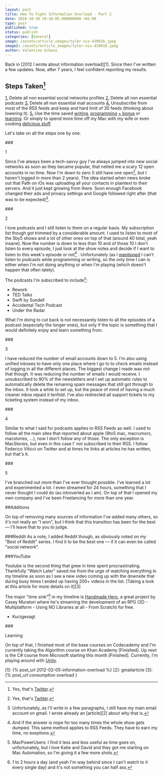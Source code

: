 ```yaml
---
layout: post
title: How To Fight Information Overload - Part 2
date: 2018-10-30 20:28:05.000000000 +01:00
type: post
published: true
status: publish
categories: [General]
image: /assets/article_images/tyler-nix-420916.jpeg
image2: /assets/article_images/tyler-nix-420916.jpeg
author: Valentino Urbano
---
```


Back in [2012 I wrote about information overload][1]. Since then I've written a few updates. Now, after 7 years, I feel confident reporting my results.

## Steps Taken[^1]

<a href="#1">1.</a> Delete all non essential social networks profiles
<a href="#2">2.</a> Delete all non essential podcasts
<a href="#3">3.</a> Delete all non essential mail accounts
<a href="#4">4.</a> Unsubscribe from most of the RSS feeds and keep and hard limit of 30 feeds (thinking about lowering it).
<a href="#5">5.</a> Use the time saved [writing](/categories/writing), [programming](http://www.valentinourbano.com/projects) [+ bonus](/categories/programming) or [learning](#learn). Or simply to spend more time off my Mac with my wife or even cooking [delicious stuff](https://www.google.pl/search?q=italian+food&client=safari&rls=en&source=lnms&tbm=isch&sa=X&ved=0ahUKEwjV3-r7xd7JAhWIWxQKHbT_BaYQ_AUIBygB&biw=1440&bih=816).

Let's take on all the steps one by one.

###<p id="1">1</p>
Since I've always been a tech-savvy guy I've always jumped into new social networks as soon as they became popular, that netted me a scary 12 open accounts in no time. Now I'm down to zero (I still have one open[^1], but I haven't logged in more than 2 years). The idea started when news broke out that Path on iOs was uploading all your contacts in plaintext to their servers. And it just kept growing from there. Soon enough Facebook changed their ads and privacy settings and Google followed right after (that was to be expected)[^2].

<!-- Part 1 -->

###<p id="2">2</p>
I love podcasts and I still listen to them on a regular basis. My subscription list though got trimmed by a considerable amount. I used to listen to most of the 5by5 shows and a lot of other ones on top of that (around 40 total, yeah insane). Now the number is down to less than 10 and of those 10 I don't listen to every episode, I just look at the show notes and decide if I want to listen to this week's episode or not[^3]
. Unfortunately (as I [mentioned](/) I can't listen to podcasts while programming or writing, so the only time I can is either when I'm not doing anything or when I'm playing (which doesn't happen that often lately).

The podcasts I'm subscribed to include[^4]:

- Rework
- TED Talks
- Swift by Sundell
- Accidental Tech Podcast
- Under the Radar

What I'm doing to cut back is not necessarely listen to all the episodes of a podcast (especially the longer ones), but only if the topic is something that I would definitely enjoy and learn something from.

###<p id="3">3</p>

I have reduced the number of email accounts down to 5. I'm also using unified inboxes to have only one place where I go to to check emails instead of logging in all the different places. The biggest change I made was not that though. It was reducing the number of emails I would receive. I unsubscribed to 90% of the newsletters and I set up automatic rules to automatically delete the remaning spam messages that still got through to the inbox. It took a while to set up, but the peace of mind of having a much cleaner inbox repaid it tenfold. I've also redirected all support tickets to my ticketing system instead of my inbox.

###<p id="4">4</p>
  Similar to what I said for podcasts applies to RSS Feeds as well. I used to follow all the main sites that reported about apple (9to5 mac, macrumors, macstories, ...), now I don't follow any of those. The only exception is MacStories, but even in this case I' not subscribed to their RSS. I follow Federico Viticci on Twitter and at times he links at articles he has written, but that's it.

  ###<p id="5">5</p>

I've branched out more than I've ever thought possible. I've learned a lot and experimented a lot. I even streamed for 24 hours, something that I never thought I could do (as introverted as I am). On top of that I opened my own company and I've been Freelancing for more than one year.

##Additions

On top of removing many sources of information I've added many others, so it's not really an "I won", but I think that this transition has been for the best — I'll leave that to you to judge.

###Reddit
As a note, I added Reddit though, as obviously noted on my "Best of Reddit" series. I find it to be the best one — if it can even be called "social network".

###YouTube

Youtube is the second thing that grew in time spent procrastinating. Thankfully "Watch Later" saved me from the urge of watching everything in my timeline as soon as I see a new video coming up with the downsite that during busy times I ended up having 200+ videos in the list. [Taking a look at this article for more details on it][3]

The major "time sink"[^5] in my timeline is [Handmade Hero](https://handmadehero.org), a great project by Casey Muratori where he's streaming the development of an RPG (2D - Multiplatform - Using NO Libraries at all - From Scratch) for free.

- Kurzgesagt

###<p id="learn">Learning</p>
On top of that, I finished most of the base courses on Codecademy and I'm currently taking the Algorithm course on Khan Academy [Finished]. Up next is the C# course from Microsoft starting this month [Finished]. Currently, I'm playing around with [Unity](https://unity3d.com).

[^1]: Yes, that's [Twitter](http://twitter.com/valentinourbano).
[^2]: Unfortunately, as I'll write in a few paragraphs, I still have my main email account on gmail. I wrote already an [article][2] about why that is.
[^3]: And if the answer is nope for too many times the whole show gets dumped. This same method applies to RSS Feeds. They have to earn my time, no exeptions.
[^4]: MacPowerUsers: I find it less and less useful as time goes on, unfortunately, but I love Katie and David and they got me starting on Mac Automation, so I'm giving it a few more shots.
[^5]: 1 to 2 hours a day (and yeah I'm way behind since I can't watch to it every single day) and it's not something you can half ass.
[^1]: You should too...

[1]: {% post_url 2012-02-05-information-overload %}
[2]: gmailarticle
[3]: {% post_url consumption overload }